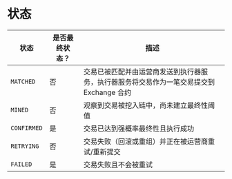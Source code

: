 # 状态

状态 | 是否最终状态？ | 描述
---|---|---
`MATCHED` | 否 | 交易已被匹配并由运营商发送到执行器服务，执行器服务将交易作为一笔交易提交到 Exchange 合约
`MINED` | 否 | 观察到交易被挖入链中，尚未建立最终性阈值
`CONFIRMED` | 是 | 交易已达到强概率最终性且执行成功
`RETRYING` | 否 | 交易失败（回滚或重组）并正在被运营商重试/重新提交
`FAILED` | 是 | 交易失败且不会被重试
